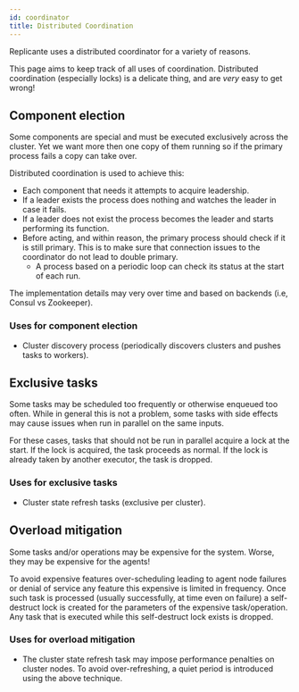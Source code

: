 ```yaml
---
id: coordinator
title: Distributed Coordination
---
```


Replicante uses a distributed coordinator for a variety of reasons.

This page aims to keep track of all uses of coordination.
Distributed coordination (especially locks) is a delicate thing, and are *very* easy to get wrong!


## Component election
Some components are special and must be executed exclusively across the cluster.
Yet we want more then one copy of them running so if the primary process fails a copy can take over.

Distributed coordination is used to achieve this:

  * Each component that needs it attempts to acquire leadership.
  * If a leader exists the process does nothing and watches the leader in case it fails.
  * If a leader does not exist the process becomes the leader and starts performing its function.
  * Before acting, and within reason, the primary process should check if it is still primary.
    This is to make sure that connection issues to the coordinator do not lead to double primary.
    * A process based on a periodic loop can check its status at the start of each run.

The implementation details may very over time and based on backends (i.e, Consul vs Zookeeper).

### Uses for component election

  * Cluster discovery process (periodically discovers clusters and pushes tasks to workers).


## Exclusive tasks
Some tasks may be scheduled too frequently or otherwise enqueued too often.
While in general this is not a problem, some tasks with side effects may cause issues
when run in parallel on the same inputs.

For these cases, tasks that should not be run in parallel acquire a lock at the start.
If the lock is acquired, the task proceeds as normal.
If the lock is already taken by another executor, the task is dropped.

### Uses for exclusive tasks

  * Cluster state refresh tasks (exclusive per cluster).


## Overload mitigation
Some tasks and/or operations may be expensive for the system.
Worse, they may be expensive for the agents!

To avoid expensive features over-scheduling leading to agent node failures or denial of service
any feature this expensive is limited in frequency.
Once such task is processed (usually successfully, at time even on failure) a self-destruct lock
is created for the parameters of the expensive task/operation.
Any task that is executed while this self-destruct lock exists is dropped.

### Uses for overload mitigation

  * The cluster state refresh task may impose performance penalties on cluster nodes.
    To avoid over-refreshing, a quiet period is introduced using the above technique.
